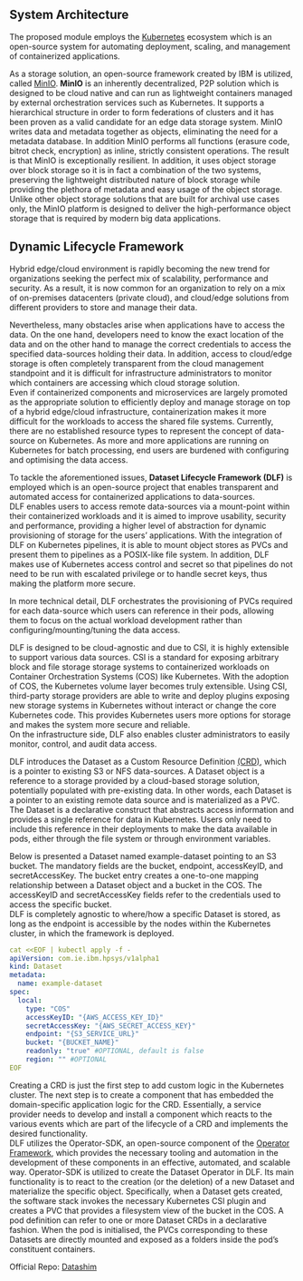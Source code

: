 ## System Architecture  
  
The proposed module employs the [Kubernetes](https://kubernetes.io/) ecosystem which is an open-source system for automating deployment, scaling, and management of containerized applications. 
  
As a storage solution, an open-source framework created by IBM is utilized, called [MinIO](https://min.io/). **MinIO** is an inherently decentralized, P2P solution which is designed to be cloud native and can run as lightweight containers managed by external orchestration services such as Kubernetes. It supports a hierarchical structure in order to form federations of clusters and it has been proven as a valid candidate for an edge data storage system. MinIO writes data and metadata together as objects, eliminating the need for a metadata database. In addition MinIO performs all functions (erasure code, bitrot check, encryption) as inline, strictly consistent operations. The result is that MinIO is exceptionally resilient. In addition, it uses object storage over block storage so it is in fact a combination of the two systems, preserving the lightweight distributed nature of block storage while providing the plethora of metadata and easy usage of the object storage. Unlike other object storage solutions that are built for archival use cases only, the MinIO platform is designed to deliver the high-performance object storage that is required by modern big data applications.  
  
## Dynamic Lifecycle Framework  
  
Hybrid edge/cloud environment is rapidly becoming the new trend for organizations seeking the perfect mix of scalability, performance and security. As a result, it is now common for an organization to rely on a mix of on-premises datacenters (private cloud), and cloud/edge solutions from different providers to store and manage their data.  
  
Nevertheless, many obstacles arise when applications have to access the data. On the one hand, developers need to know the exact location of the data and on the other hand to manage the correct credentials to access the specified data-sources holding their data. In addition, access to cloud/edge storage is often completely transparent from the cloud management standpoint and it is difficult for infrastructure administrators to monitor which containers are accessing which cloud storage solution.  
Even if containerized components and microservices are largely promoted as the appropriate solution to efficiently deploy and manage storage on top of a hybrid edge/cloud infrastructure, containerization makes it more difficult for the workloads to access the shared file systems. Currently, there are no established resource types to represent the concept of data-source on Kubernetes. As more and more applications are running on Kubernetes for batch processing, end users are burdened with configuring and optimising the data access.  
  
To tackle the aforementioned issues, **Dataset Lifecycle Framework (DLF)** is employed which is an open-source project that enables transparent and automated access for containerized applications to data-sources.  
DLF enables users to access remote data-sources via a mount-point within their containerized workloads and it is aimed to improve usability, security and performance, providing a higher level of abstraction for dynamic provisioning of storage for the users’ applications. With the integration of DLF on Kubernetes pipelines, it is able to mount object stores as PVCs and present them to pipelines as a POSIX-like file system. In addition, DLF makes use of Kubernetes access control and secret so that pipelines do not need to be run with escalated privilege or to handle secret keys, thus making the platform more secure.  
  
In more technical detail, DLF orchestrates the provisioning of PVCs required for each data-source which users can reference in their pods, allowing them to focus on the actual workload development rather than configuring/mounting/tuning the data access.  
  
DLF is designed to be cloud-agnostic and due to CSI, it is highly extensible to support various data sources. CSI is a standard for exposing arbitrary block and file storage storage systems to containerized workloads on Container Orchestration Systems (COS) like Kubernetes. With the adoption of COS, the Kubernetes volume layer becomes truly extensible. Using CSI, third-party storage providers are able to write and deploy plugins exposing new storage systems in Kubernetes without interact or change the core Kubernetes code. This provides Kubernetes users more options for storage and makes the system more secure and reliable.  
On the infrastructure side, DLF also enables cluster administrators to easily monitor, control, and audit data access.  
  
  
DLF introduces the Dataset as a Custom Resource Definition  [(CRD)](https://kubernetes.io/docs/tasks/extend-kubernetes/custom-resources/custom-resource-definitions/), which is a pointer to existing S3 or NFS data-sources. A Dataset object is a reference to a storage provided by a cloud-based storage solution, potentially populated with pre-existing data. In other words, each Dataset is a pointer to an existing remote data source and is materialized as a PVC. The Dataset is a declarative construct that abstracts access information and provides a single reference for data in Kubernetes. Users only need to include this reference in their deployments to make the data available in pods, either through the file system or through environment variables.  
  
Below is presented a Dataset named example-dataset pointing to an S3 bucket. The mandatory fields are the bucket, endpoint, accessKeyID, and secretAccessKey. The bucket entry creates a one-to-one mapping relationship between a Dataset object and a bucket in the COS. The accessKeyID and secretAccessKey fields refer to the credentials used to access the specific bucket.  
DLF is completely agnostic to where/how a specific Dataset is stored, as long as the endpoint is accessible by the nodes within the Kubernetes cluster, in which the framework is deployed.  
  
  
```yaml
cat <<EOF | kubectl apply -f -
apiVersion: com.ie.ibm.hpsys/v1alpha1
kind: Dataset
metadata:
  name: example-dataset
spec:
  local:
    type: "COS"
    accessKeyID: "{AWS_ACCESS_KEY_ID}"
    secretAccessKey: "{AWS_SECRET_ACCESS_KEY}"
    endpoint: "{S3_SERVICE_URL}"
    bucket: "{BUCKET_NAME}"
    readonly: "true" #OPTIONAL, default is false
    region: "" #OPTIONAL
EOF
```

  
  
Creating a CRD is just the first step to add custom logic in the Kubernetes cluster. The next step is to create a component that has embedded the domain-specific application logic for the CRD. Essentially, a service provider needs to develop and install a component which reacts to the various events which are part of the lifecycle of a CRD and implements the desired functionality.  
DLF utilizes the Operator-SDK, an open-source component of the [Operator Framework](https://operatorframework.io/), which provides the necessary tooling and automation in the development of these components in an effective, automated, and scalable way. Operator-SDK is utilized to create the Dataset Operator in DLF. Its main functionality is to react to the creation (or the deletion) of a new Dataset and materialize the specific object. Specifically, when a Dataset gets created, the software stack invokes the necessary Kubernetes CSI plugin and creates a PVC that provides a filesystem view of the bucket in the COS. A pod definition can refer to one or more Dataset CRDs in a declarative fashion. When the pod is initialised, the PVCs corresponding to these Datasets are directly mounted and exposed as a folders inside the pod’s constituent containers.  
  
Official Repo: [Datashim](https://github.com/datashim-io/datashim/)